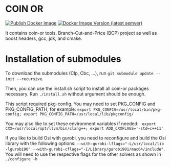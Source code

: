 # COIN OR

[![Publish Docker image](https://github.com/wssuite/coin/actions/workflows/docker-publish-bcp.yml/badge.svg)](https://github.com/wssuite/coin/actions/workflows/docker-publish-bcp.yml)
[![Docker Image Version (latest semver)](https://img.shields.io/docker/v/legraina/bcp)](https://hub.docker.com/repository/docker/legraina/bcp/)

It contains coin-or tools, Branch-Cut-and-Price (BCP) project as well as boost headers, gcc, jdk, and cmake.

# Installation of submodules
To download the submodules (Clp, Cbc, ...), run ``git submodule update --init --recursive``.

Then, you can use the install.sh script to install all coin-or packages necessary.
Run ``./install.sh`` without argument should be enough.

This script required pkg-config. You may need to set PKG_CONFIG and PKG_CONFIG_PATH, for example:
```export PKG_CONFIG=/usr/local/bin/pkg-config; export PKG_CONFIG_PATH=/usr/local/lib/pkgconfig/```

You may also like to set these environment variables if needed:
`` export CXX=/usr/local/opt/llvm/bin/clang++; export ADD_CXXFLAGS='-std=c++11'``

If you like to build Osi with gurobi, you need to reconfigure and build the Osi library with the following options: ``--with-gurobi-lflags="-L/usr/local/lib -lgurobi90" --with-gurobi-cflags="-I/Library/gurobi901/mac64/include"``. You will need to use the respective flags for the other solvers as shown in ``./configure -h``
